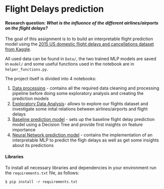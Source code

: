 # Flight Delays prediction

#### Research question: *What is the influence of the different airlines/airports on the flight delays?*

The goal of this assignment is to to build an interpretable flight prediction model using the [2015 US domestic flight delays and cancellations dataset from Kaggle](https://www.kaggle.com/datasets/usdot/flight-delays/data).

All used data can be found in `Data/`, the two trained MLP models are saved in `model/` and some useful functions used in the notebook are in `helper_functions.py`.

The project itself is divided into 4 notebooks:
1. [Data processing](Data_preprocessing.ipynb) - contains all the required data cleaning and processing pipeline before doing some exploratory analysis and creating the prediction models
2. [Exploratory Data Analysis](Exploratory_Data_Analysis.ipynb)- allows to explore our flights dataset and investigate some inital relations between airlines/airports and flight delays
3. [Baseline prediction model](PredictionModel_baseline.ipynb) - sets up the baseline flight delay prediction model using a Decision Tree and provide first insights on feature importance
4. [Neural Network prediction model](PredictionModel_complex.ipynb) - contains the implementation of an interpretable MLP to predict the fligh delays as well as get some insights about its predictions

#### Libraries
To install all necessary libraries and dependencies in your environment run the `requirements.txt` file, as follows:
```
$ pip install -r requirements.txt
```
